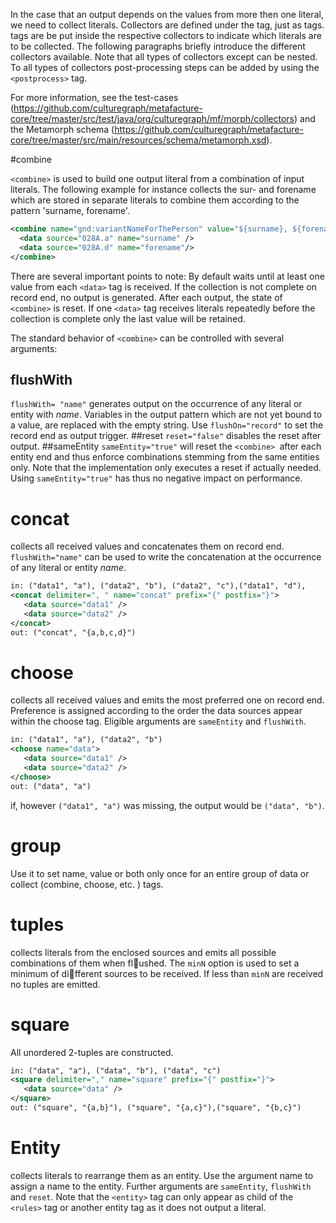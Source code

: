 In the case that an output depends on the values from more then one literal, we need to collect literals.
Collectors are defined under the <rules> tag, just as <data> tags. <data> tags are be put inside the respective collectors to indicate which literals are to be collected. The following paragraphs briefly introduce the different collectors available. Note that all types of collectors except <entity> can be nested. To all types of collectors post-processing steps can be added by using the `<postprocess>` tag.

For more information, see the test-cases (https://github.com/culturegraph/metafacture-core/tree/master/src/test/java/org/culturegraph/mf/morph/collectors) and the Metamorph schema (https://github.com/culturegraph/metafacture-core/tree/master/src/main/resources/schema/metamorph.xsd).

#combine

`<combine>` is used to build one output literal from a combination of input literals. The following example for instance collects the sur- and forename which are stored in separate literals to combine them according to the pattern 'surname, forename'.
```xml
<combine name="gnd:variantNameForThePerson" value="${surname}, ${forename}">
  <data source="028A.a" name="surname" />
  <data source="028A.d" name="forename"/>
</combine>
```
There are several important points to note: By default <combine> waits until at least one value from each `<data>` tag is received. If the collection is not complete on record end, no output is generated. After each output, the state of `<combine>` is reset. If one `<data>` tag receives literals repeatedly before the collection is complete only the last value will be retained.

The standard behavior of `<combine>` can be controlled with several arguments: 
## flushWith
`flushWith= "name"` generates output on the occurrence of any literal or entity with _name_. Variables in the output pattern which are not yet bound to a value, are replaced with the empty string. Use `flushOn="record"` to set the record end as output trigger. 
##reset
`reset="false"` disables the reset after output. 
##sameEntity
`sameEntity="true"` will reset the `<combine> `after each entity end and thus enforce combinations stemming from the same entities only. Note that the implementation only executes a reset if actually needed. Using `sameEntity="true"` has thus no negative impact on performance.

 
#   concat
collects all received values and concatenates them on record end. `flushWith="name"`
can be used to write the concatenation at the occurrence of any literal or entity _name_.

```xml
in: ("data1", "a"), ("data2", "b"), ("data2", "c"),("data1", "d"),
<concat delimiter=", " name="concat" prefix="{" postfix="}">
   <data source="data1" />
   <data source="data2" />
</concat>
out: ("concat", "{a,b,c,d}")
```

#   choose
collects all received values and emits the most preferred one on record end.  Preference is
assigned according to the order the data sources appear within the choose tag.  Eligible
arguments are `sameEntity` and `flushWith`.

```xml
in: ("data1", "a"), ("data2", "b")
<choose name="data">
   <data source="data1" />
   <data source="data2" />
</choose>
out: ("data", "a")
```
if, however `("data1", "a")` was missing, the output would be `("data", "b")`.

#   group
Use it to set name, value or both only once for an entire group of data or collect (combine,
choose, etc. ) tags.

#    tuples
collects literals from the enclosed sources and emits all possible combinations of them when
flushed.  The `minN` option is used to set a minimum of different sources to be received.  If
less than `minN` are received no tuples are emitted.

# square
All unordered 2-tuples are constructed.
```xml
in: ("data", "a"), ("data", "b"), ("data", "c")
<square delimiter="," name="square" prefix="{" postfix="}">
   <data source="data" />
</square>
out: ("square", "{a,b}"), ("square", "{a,c}"),("square", "{b,c}")

```

#   Entity
collects literals to rearrange them as an entity. Use the argument name to assign a name to
the entity. Further arguments are `sameEntity`, `flushWith` and `reset`. Note that the `<entity>`
tag can only appear as child of the `<rules>` tag or another entity tag as it does not output
a literal.